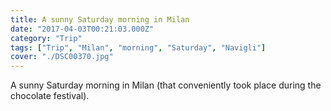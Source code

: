 ```yaml
---
title: A sunny Saturday morning in Milan
date: "2017-04-03T00:21:03.000Z"
category: "Trip"
tags: ["Trip", "Milan", "morning", "Saturday", "Navigli"]
cover: "./DSC00370.jpg"
---
```


A sunny Saturday morning in Milan (that conveniently took place during the chocolate festival).